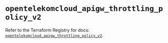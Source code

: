 # `opentelekomcloud_apigw_throttling_policy_v2`

Refer to the Terraform Registry for docs: [`opentelekomcloud_apigw_throttling_policy_v2`](https://registry.terraform.io/providers/opentelekomcloud/opentelekomcloud/1.36.17/docs/resources/apigw_throttling_policy_v2).
